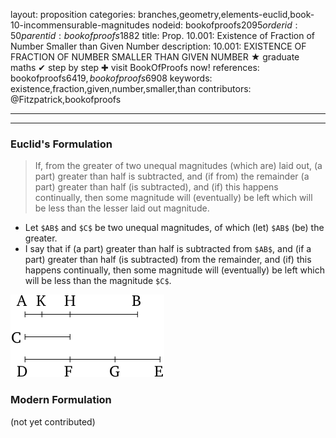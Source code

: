 layout: proposition
categories: branches,geometry,elements-euclid,book-10-incommensurable-magnitudes
nodeid: bookofproofs$2095
orderid: 50
parentid: bookofproofs$1882
title: Prop. 10.001: Existence of Fraction of Number Smaller than Given Number
description: 10.001: EXISTENCE OF FRACTION OF NUMBER SMALLER THAN GIVEN NUMBER &#9733; graduate maths &#10004; step by step &#10010; visit BookOfProofs now!
references: bookofproofs$6419,bookofproofs$6908
keywords: existence,fraction,given,number,smaller,than
contributors: @Fitzpatrick,bookofproofs


---


---

### Euclid's Formulation

> If, from the greater of two unequal magnitudes (which are) laid out, (a part) greater than half is subtracted, and (if from) the remainder (a part) greater than half (is subtracted), and (if) this happens continually, then some magnitude will (eventually) be left which will be less than the lesser laid out magnitude.

* Let `$AB$` and `$C$` be two unequal magnitudes, of which (let) `$AB$` (be) the greater.
* I say that if (a part) greater than half is subtracted from `$AB$`, and (if a part) greater than half (is subtracted) from the remainder, and (if) this happens continually, then some magnitude will (eventually) be left which will be less than the magnitude `$C$`.

![fig001e](https://github.com/bookofproofs/bookofproofs.github.io/blob/main/_sources/_assets/images/euclid/Book10/fig001e.png?raw=true)



### Modern Formulation

(not yet contributed)

[^1]: This theorem is the basis of the so-called {\em method of exhaustion}, and is generally attributed to [Eudoxus of Cnidus](https://mathshistory.st-andrews.ac.uk/Biographies/Eudoxus/) (translator's note).
